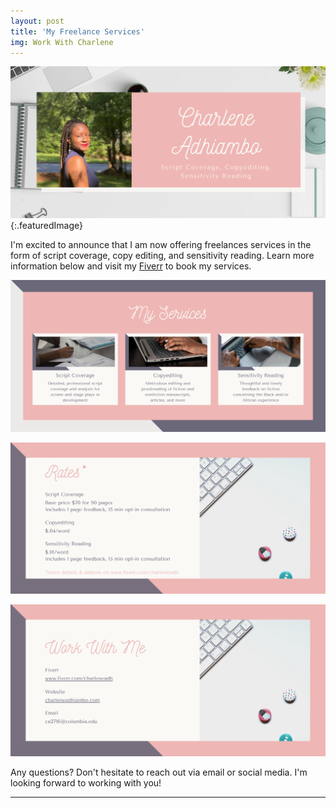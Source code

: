 ```yaml
---
layout: post
title: 'My Freelance Services'
img: Work With Charlene
---
```

![Work With Charlene](/assets/freelance.png){:.featuredImage}

<div class="message">
I'm excited to announce that I am now offering freelances services in the form of script coverage, copy editing, and sensitivity reading. Learn more information below and visit my <a href="https://www.fiverr.com/charleneadh">Fiverr</a> to book my services.
</div> 

![My Services](/assets/myservices072221.png)

![My Rates](/assets/rates.png)

![Work With Me](/assets/workwithme.png)

Any questions? Don't hesitate to reach out via email or social media. I'm looking forward to working with you!

-----

